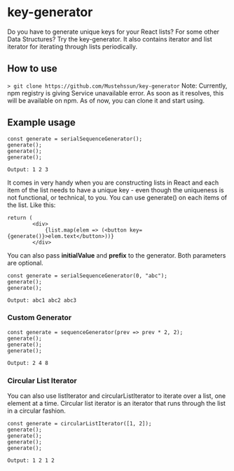 # key-generator
Do you have to generate unique keys for your React lists? For some other Data Structures? Try the key-generator.
It also contains iterator and list iterator for iterating through lists periodically.

## How to use
``` > git clone https://github.com/Mustehssun/key-generator ```
Note: Currently, npm registry is giving Service unavailable error. As soon as it resolves, this will be available on npm. As of now, you can clone it and start using.

## Example usage
```
const generate = serialSequenceGenerator();
generate();
generate();
generate();
```
``` Output: 1 2 3 ```

It comes in very handy when you are constructing lists in React and each item of the list needs to have a unique key - even though the uniqueness is not functional, or technical, to you. You can use generate() on each items of the list. Like this:
```
return (
        <div>
            {list.map(elem => (<button key={generate()}>elem.text</button>))}
        </div>
```

You can also pass **initialValue** and **prefix** to the generator. Both parameters are optional.
```
const generate = serialSequenceGenerator(0, "abc");
generate();
generate();
```
``` Output: abc1 abc2 abc3 ```

### Custom Generator
```
const generate = sequenceGenerator(prev => prev * 2, 2);
generate();
generate();
generate();
```
``` Output: 2 4 8 ```

### Circular List Iterator
You can also use listIterator and circularListIterator to iterate over a list, one element at a time.
Circular list iterator is an iterator that runs through the list in a circular fashion.
```
const generate = circularListIterator([1, 2]);
generate();
generate();
generate();
generate();
```
``` Output: 1 2 1 2 ```
